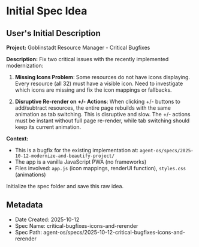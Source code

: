 # Initial Spec Idea

## User's Initial Description
**Project:** Goblinstadt Resource Manager - Critical Bugfixes

**Description:**
Fix two critical issues with the recently implemented modernization:

1. **Missing Icons Problem**: Some resources do not have icons displaying. Every resource (all 32) must have a visible icon. Need to investigate which icons are missing and fix the icon mappings or fallbacks.

2. **Disruptive Re-render on +/- Actions**: When clicking +/- buttons to add/subtract resources, the entire page rebuilds with the same animation as tab switching. This is disruptive and slow. The +/- actions must be instant without full page re-render, while tab switching should keep its current animation.

**Context:**
- This is a bugfix for the existing implementation at: `agent-os/specs/2025-10-12-modernize-and-beautify-project/`
- The app is a vanilla JavaScript PWA (no frameworks)
- Files involved: `app.js` (icon mappings, renderUI function), `styles.css` (animations)

Initialize the spec folder and save this raw idea.

## Metadata
- Date Created: 2025-10-12
- Spec Name: critical-bugfixes-icons-and-rerender
- Spec Path: agent-os/specs/2025-10-12-critical-bugfixes-icons-and-rerender
